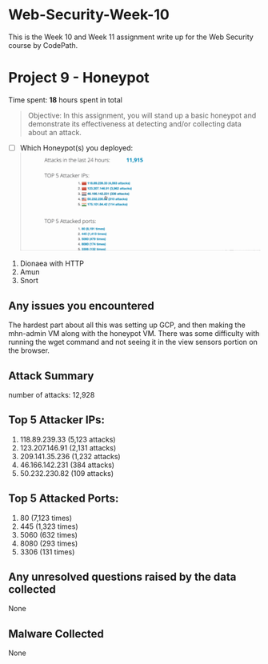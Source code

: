 # Web-Security-Week-10
This is the Week 10 and Week 11 assignment write up for the Web Security course by CodePath.

# Project 9 - Honeypot
Time spent: **18** hours spent in total


>Objective: In this assignment, you will stand up a basic honeypot and demonstrate its effectiveness at detecting and/or collecting data about an attack.

- [ ] Which Honeypot(s) you deployed: ![](./HoneyPot.gif)
1) Dionaea with HTTP
2) Amun
3) Snort

## Any issues you encountered
The hardest part about all this was setting up GCP, and then making the mhn-admin VM along with the honeypot VM. There was some difficulty with running the wget command and not seeing it in the view sensors portion on the browser. 

## Attack Summary
number of attacks: 12,928

## Top 5 Attacker IPs:

1) 118.89.239.33 (5,123 attacks)
2) 123.207.146.91 (2,131 attacks)
3) 209.141.35.236 (1,232 attacks)
4) 46.166.142.231 (384 attacks)
5) 50.232.230.82 (109 attacks)

## Top 5 Attacked Ports:

1) 80 (7,123 times)
2) 445 (1,323 times)
3) 5060 (632 times)
4) 8080 (293 times)
5) 3306 (131 times)

## Any unresolved questions raised by the data collected
None

## Malware Collected
None

